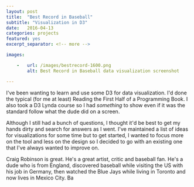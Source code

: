 ```yaml
---
layout: post
title:  "Best Record in Baseball"
subtitle: "Visualization in D3"
date:   2016-04-13
categories: projects
featured: yes
excerpt_separator: <!-- more -->

images:

    -   url: /images/bestrecord-1600.png
        alt: Best Record in Baseball data visualization screenshot

---
```


I've been wanting to learn and use some D3 for data visualization. I'd done the typical (for me at least) Reading the First Half of a Programming Book. I also took a D3 Lynda course so I had *something* to show even if it was the standard follow what the dude did on a screen.

Although I still had a bunch of questions, I thought it'd be best to get my hands dirty and search for answers as I went. I've maintained a list of ideas for visualizations for some time but to get started, I wanted to focus more on the tool and less on the design so I decided to go with an existing one that I've always wanted to improve on.

Craig Robinson is great. He's a great artist, critic and baseball fan. He's a dude who is from England, discovered baseball while visiting the US with his job in Germany, then watched the Blue Jays while living in Toronto and now lives in Mexico City. Ba